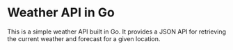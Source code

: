 # Weather API in Go

This is a simple weather API built in Go. It provides a JSON API
for retrieving the current weather and forecast for a given
location.
